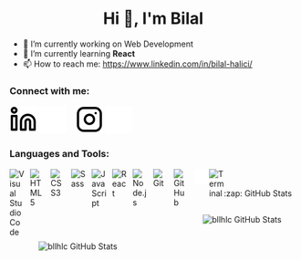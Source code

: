 <h1 align="center">Hi 👋, I'm Bilal</h1>

- 🔭 I’m currently working on Web Development
- 🌱 I’m currently learning **React**
- 📫 How to reach me: https://www.linkedin.com/in/bilal-halici/

### Connect with me:

[![website](./img/linkedin-light.svg)](https://linkedin.com/in/bilal-halici#gh-light-mode-only)
[![website](./img/linkedin-dark.svg)](https://linkedin.com/in/bilal-halici#gh-dark-mode-only)
&nbsp;&nbsp;
[![website](./img/instagram-light.svg)](https://instagram.com/bllhlc#gh-light-mode-only)
[![website](./img/instagram-dark.svg)](https://instagram.com/bllhlc#gh-dark-mode-only)

### Languages and Tools:

<img align="left" alt="Visual Studio Code" width="26px" src="https://cdn.jsdelivr.net/gh/devicons/devicon/icons/vscode/vscode-original.svg" style="padding-right:10px;" />
<img align="left" alt="HTML5" width="26px" src="https://cdn.jsdelivr.net/gh/devicons/devicon/icons/html5/html5-original.svg" style="padding-right:10px;" />
<img align="left" alt="CSS3" width="26px" src="https://cdn.jsdelivr.net/gh/devicons/devicon/icons/css3/css3-original.svg" style="padding-right:10px;" />
<img align="left" alt="Sass" width="26px" src="https://cdn.jsdelivr.net/gh/devicons/devicon/icons/sass/sass-original.svg" style="padding-right:10px;" />
<img align="left" alt="JavaScript" width="26px" src="https://cdn.jsdelivr.net/gh/devicons/devicon/icons/javascript/javascript-original.svg" style="padding-right:10px;" />
<img align="left" alt="React" width="26px" src="https://cdn.jsdelivr.net/gh/devicons/devicon/icons/react/react-original.svg" style="padding-right:10px;" />
<img align="left" alt="Node.js" width="26px" src="https://cdn.jsdelivr.net/gh/devicons/devicon/icons/nodejs/nodejs-original.svg" style="padding-right:10px;" />
<img align="left" alt="Git" width="26px" src="https://cdn.jsdelivr.net/gh/devicons/devicon/icons/git/git-original.svg" style="padding-right:10px;" />
<img align="left" alt="GitHub" width="26px" src="https://user-images.githubusercontent.com/3369400/139448065-39a229ba-4b06-434b-bc67-616e2ed80c8f.png" style="padding-right:10px;" />
<img align="left" alt="Terminal" width="26px" src="./img/terminal-dark.svg" />
<img align="left" alt="Terminal" width="26px" src="https://avatars.githubusercontent.com/u/70142" />

<br />
<br />

<summary>:zap: GitHub Stats</summary>

<img align="left" style="margin: 15px"
 alt="bllhlc GitHub Stats" src="https://github-readme-stats.vercel.app/api?username=BllHlc&show_icons=true&theme=radical"/>

<br />
<br />

<img align="left" style="margin: 15px" alt="bllhlc GitHub Stats" src="https://github-readme-stats.vercel.app/api/top-langs/?username=BllHlc&layout=compact&theme=radical"/>
